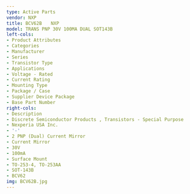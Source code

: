 ```yaml
---
type: Active Parts
vendor: NXP
title: BCV62B　　NXP
model: TRANS PNP 30V 100MA DUAL SOT143B
left-cols:
- Product Attributes
- Categories
- Manufacturer
- Series
- Transistor Type
- Applications
- Voltage - Rated
- Current Rating
- Mounting Type
- Package / Case
- Supplier Device Package
- Base Part Number
right-cols:
- Description
- Discrete Semiconductor Products , Transistors - Special Purpose
- Nexperia USA Inc.
- '-'
- 2 PNP (Dual) Current Mirror
- Current Mirror
- 30V
- 100mA
- Surface Mount
- TO-253-4, TO-253AA
- SOT-143B
- BCV62
img: BCV62B.jpg
---
```

